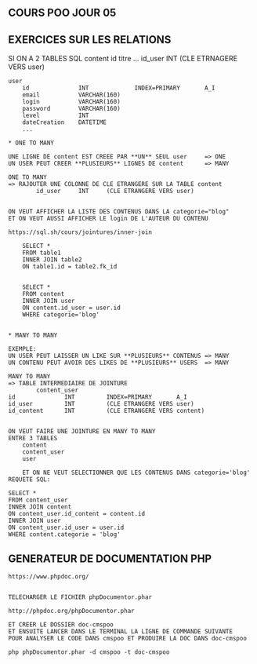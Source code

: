 ## COURS POO JOUR 05


## EXERCICES SUR LES RELATIONS

SI ON A 2 TABLES SQL
    content
        id
        titre
        ...
        id_user     INT     (CLE ETRNAGERE VERS user)

    user
        id              INT             INDEX=PRIMARY       A_I
        email           VARCHAR(160)
        login           VARCHAR(160)
        password        VARCHAR(160)
        level           INT
        dateCreation    DATETIME
        ...

    * ONE TO MANY

    UNE LIGNE DE content EST CREEE PAR **UN** SEUL user     => ONE
    UN USER PEUT CREER **PLUSIEURS** LIGNES DE content      => MANY 

    ONE TO MANY
    => RAJOUTER UNE COLONNE DE CLE ETRANGERE SUR LA TABLE content
            id_user     INT     (CLE ETRANGERE VERS user)


    ON VEUT AFFICHER LA LISTE DES CONTENUS DANS LA categorie="blog"
    ET ON VEUT AUSSI AFFICHER LE login DE L'AUTEUR DU CONTENU

    https://sql.sh/cours/jointures/inner-join

        SELECT *
        FROM table1
        INNER JOIN table2 
        ON table1.id = table2.fk_id


        SELECT *
        FROM content 
        INNER JOIN user 
        ON content.id_user = user.id
        WHERE categorie='blog'


    * MANY TO MANY

    EXEMPLE: 
    UN USER PEUT LAISSER UN LIKE SUR **PLUSIEURS** CONTENUS => MANY
    UN CONTENU PEUT AVOIR DES LIKES DE **PLUSIEURS** USERS  => MANY

    MANY TO MANY
    => TABLE INTERMEDIAIRE DE JOINTURE
            content_user
    id              INT         INDEX=PRIMARY       A_I
    id_user         INT         (CLE ETRANGERE VERS user)
    id_content      INT         (CLE ETRANGERE VERS content)


    ON VEUT FAIRE UNE JOINTURE EN MANY TO MANY
    ENTRE 3 TABLES
        content         
        content_user
        user

        ET ON NE VEUT SELECTIONNER QUE LES CONTENUS DANS categorie='blog'
    REQUETE SQL:

    SELECT *
    FROM content_user
    INNER JOIN content 
    ON content_user.id_content = content.id 
    INNER JOIN user
    ON content_user.id_user = user.id
    WHERE content.categorie = 'blog'


## GENERATEUR DE DOCUMENTATION PHP


    https://www.phpdoc.org/


    TELECHARGER LE FICHIER phpDocumentor.phar

    http://phpdoc.org/phpDocumentor.phar

    ET CREER LE DOSSIER doc-cmspoo
    ET ENSUITE LANCER DANS LE TERMINAL LA LIGNE DE COMMANDE SUIVANTE
    POUR ANALYSER LE CODE DANS cmspoo ET PRODUIRE LA DOC DANS doc-cmspoo

    php phpDocumentor.phar -d cmspoo -t doc-cmspoo



